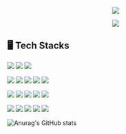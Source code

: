 <!-- header -->
<p align='center'>
<img src="https://capsule-render.vercel.app/api?type=waving&color=ACBCFF&fontColor=0F1035&height=200&section=header&text=👋Welcome+to+LeeYunSeok+Github!&fontSize=40"/>
</p>

<!-- badge -->
<p align='center'>
  <!-- gmail -->
  <img src="https://img.shields.io/badge/seok000908@gamil.com-EA4335?style=flat-square&logo=gmail&logoColor=white" />
</p>

<!-- 기술스택 -->
## 🖥️ Tech Stacks
<p>
  <img src="https://img.shields.io/badge/java-007396?style=flat-square&logo=java&logoColor=white"/>
  <img src="https://img.shields.io/badge/ORACLE-F80000?style=flat-square&logo=oracle&logoColor=white"/>
  <img src="https://img.shields.io/badge/Python-3776AB?style=flat-square&logo=Python&logoColor=white"/>
</p> 
<p>
  <img src="https://img.shields.io/badge/HTML5-E34F26?style=flat-square&logo=html5&logoColor=white"/>
  <img src="https://img.shields.io/badge/CSS3-1572B6?style=flat-square&logo=css3&logoColor=white"/>
  <img src="https://img.shields.io/badge/JavaScript-F7DF1E?style=flat-square&logo=javascript&logoColor=white"/>
  <img src="https://img.shields.io/badge/Node.js-339933?style=flat-square&logo=Node.js&logoColor=white"/>
  <img src="https://img.shields.io/badge/React-61DAFB?style=flat-square&logo=react&logoColor=white"/>
</p>
<p>
  <img src="https://img.shields.io/badge/Adobe-FF0000?style=flat-square&logo=Adobe&logoColor=white"/>
  <img src="https://img.shields.io/badge/Adobe Photoshop-31A8FF?style=flat-square&logo=Adobe Photoshop&logoColor=white"/>
  <img src="https://img.shields.io/badge/Adobe Illustrator-FF9A00?style=flat-square&logo=Adobe Illustrator&logoColor=white"/>
  <img src="https://img.shields.io/badge/Adobe XD-FF61F6?style=flat-square&logo=Adobe XD&logoColor=white"/>
  <img src="https://img.shields.io/badge/Adobe Premiere Pro-9999FF?style=flat-square&logo=Adobe Premiere Pro&logoColor=white"/>
</p>
<p>
  <img src="https://img.shields.io/badge/Visual Studio Code-007ACC?style=flat-square&logo=Visual Studio Code&logoColor=white"/>
  <img src="https://img.shields.io/badge/Notion-000000?style=flat-square&logo=notion&logoColor=white"/>
  <img src="https://img.shields.io/badge/Git-F05032?style=flat-square&logo=git&logoColor=white"/>
  <img src="https://img.shields.io/badge/GitHub-181717?style=flat-square&logo=github&logoColor=white"/>
  <img src="https://img.shields.io/badge/Vercel-000000?style=flat-square&logo=Vercel&logoColor=white"/>
</p>

![Anurag's GitHub stats](https://github-readme-stats.vercel.app/api?username=lyseok&theme=ambient_gradient&show_icons=true)
